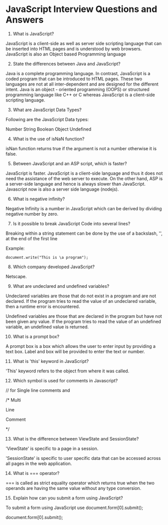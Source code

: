 # JavaScript Interview Questions and Answers

1. What is JavaScript?

JavaScript is a client-side as well as server side scripting language that can be inserted into HTML pages and is understood by web browsers. JavaScript is also an Object based Programming language



2. State the differences between Java and JavaScript?

Java is a complete programming language. In contrast, JavaScript is a coded program that can be introduced to HTML pages. These two languages are not at all inter-dependent and are designed for the different intent. Java is an object - oriented programming (OOPS) or structured programming language like C++ or C whereas JavaScript is a client-side scripting language.



3. What are JavaScript Data Types?

Following are the JavaScript Data types:

Number
String
Boolean
Object
Undefined



4. What is the use of isNaN function?

isNan function returns true if the argument is not a number otherwise it is false.



5. Between JavaScript and an ASP script, which is faster?

JavaScript is faster. JavaScript is a client-side language and thus it does not need the assistance of the web server to execute. On the other hand, ASP is a server-side language and hence is always slower than JavaScript. Javascript now is also a server side language (nodejs).



6. What is negative infinity?

Negative Infinity is a number in JavaScript which can be derived by dividing negative number by zero.



7. Is it possible to break JavaScript Code into several lines?

Breaking within a string statement can be done by the use of a backslash, '\', at the end of the first line

Example:

<code>document.write("This is \a program");</code>



8. Which company developed JavaScript?

Netscape.



9. What are undeclared and undefined variables?

Undeclared variables are those that do not exist in a program and are not declared. If the program tries to read the value of an undeclared variable, then a runtime error is encountered.

Undefined variables are those that are declared in the program but have not been given any value. If the program tries to read the value of an undefined variable, an undefined value is returned.



10. What is a prompt box?

A prompt box is a box which allows the user to enter input by providing a text box. Label and box will be provided to enter the text or number.



11. What is 'this' keyword in JavaScript?

'This' keyword refers to the object from where it was called.



12. Which symbol is used for comments in Javascript?

// for Single line comments and

/* Multi

Line

Comment

*/



13. What is the difference between ViewState and SessionState?

'ViewState' is specific to a page in a session.

'SessionState' is specific to user specific data that can be accessed across all pages in the web application.




14. What is === operator?

=== is called as strict equality operator which returns true when the two operands are having the same value without any type conversion.



15. Explain how can you submit a form using JavaScript?

To submit a form using JavaScript use document.form[0].submit();

document.form[0].submit();





